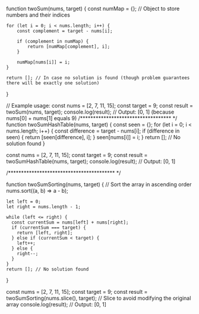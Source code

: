 function twoSum(nums, target) {
    const numMap = {}; // Object to store numbers and their indices
    
    for (let i = 0; i < nums.length; i++) {
        const complement = target - nums[i];
        
        if (complement in numMap) {
            return [numMap[complement], i];
        }
        
        numMap[nums[i]] = i;
    }
    
    return []; // In case no solution is found (though problem guarantees there will be exactly one solution)
}

// Example usage:
const nums = [2, 7, 11, 15];
const target = 9;
const result = twoSum(nums, target);
console.log(result); // Output: [0, 1] (because nums[0] + nums[1] equals 9)
/*********************************** */
function twoSumHashTable(nums, target) {
    const seen = {};
    for (let i = 0; i < nums.length; i++) {
      const difference = target - nums[i];
      if (difference in seen) {
        return [seen[difference], i];
      }
      seen[nums[i]] = i;
    }
    return []; // No solution found
  }
  
  const nums = [2, 7, 11, 15];
  const target = 9;
  const result = twoSumHashTable(nums, target);
  console.log(result); // Output: [0, 1]

  
  /***************************************** */

  function twoSumSorting(nums, target) {
    // Sort the array in ascending order
    nums.sort((a, b) => a - b);
  
    let left = 0;
    let right = nums.length - 1;
  
    while (left <= right) {
      const currentSum = nums[left] + nums[right];
      if (currentSum === target) {
        return [left, right];
      } else if (currentSum < target) {
        left++;
      } else {
        right--;
      }
    }
    return []; // No solution found
  }
  
  const nums = [2, 7, 11, 15];
  const target = 9;
  const result = twoSumSorting(nums.slice(), target); // Slice to avoid modifying the original array
  console.log(result); // Output: [0, 1]